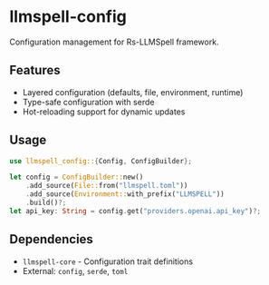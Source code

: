 # llmspell-config

Configuration management for Rs-LLMSpell framework.

## Features
- Layered configuration (defaults, file, environment, runtime)
- Type-safe configuration with serde
- Hot-reloading support for dynamic updates

## Usage
```rust
use llmspell_config::{Config, ConfigBuilder};

let config = ConfigBuilder::new()
    .add_source(File::from("llmspell.toml"))
    .add_source(Environment::with_prefix("LLMSPELL"))
    .build()?;
let api_key: String = config.get("providers.openai.api_key")?;
```

## Dependencies
- `llmspell-core` - Configuration trait definitions
- External: `config`, `serde`, `toml`